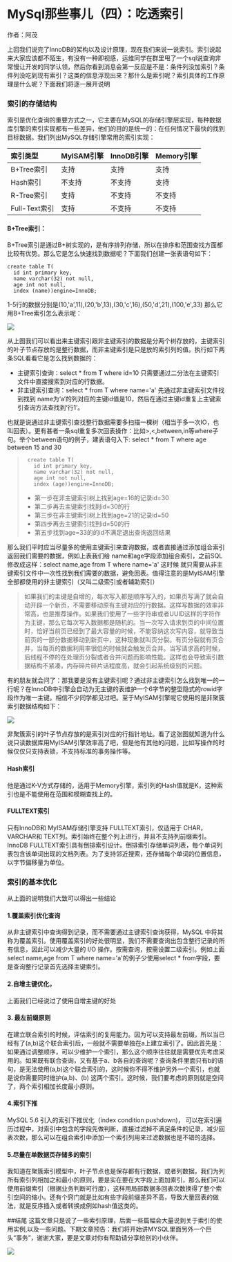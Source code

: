 # MySql那些事儿（四）：吃透索引
作者：阿茂

上回我们说完了InnoDB的架构以及设计原理，现在我们来说一说索引。索引说起来大家应该都不陌生，有没有一种即视感，运维同学在群里甩了一个sql说查询非常慢让开发的同学认领，然后你看到消息会第一反应是不是：条件列没加索引？条件列没吃到现有索引？这类的信息浮现出来？那什么是索引呢？索引具体的工作原理是什么呢？下面我们将逐一展开说明

### 索引的存储结构
索引是优化查询的重要方式之一，它主要在MySQL的存储引擎层实现，每种数据库引擎的索引实现都有一些差异，他们的目的是统一的：在任何情况下最快的找到目标数据。我们列出MySQL存储引擎常用的索引实现：

|索引类型|MyISAM引擎|InnoDB引擎|Memory引擎|
|:----|:----|:----|:----|
|B+Tree索引|支持|支持|支持|
Hash索引|不支持|不支持|支持
R-Tree索引|支持|不支持|不支持
Full-Text索引|支持|不支持|不支持

#### B+Tree索引：
B+Tree索引是通过B+树实现的，是有序排列存储，所以在排序和范围查找方面都比较有优势。那么它是怎么快速找到数据呢？下面我们创建一张表语句如下：
```mysql
create table T(
  id int primary key, 
  name varchar(32) not null,
  age int not null, 
  index (name))engine=InnoDB;
```
1-5行的数据分别是(10,'a',11),(20,'b',13),(30,'c',16),(50,'d',21),(100,'e',33)
那么它用B+Tree索引怎么表示呢：

![](../resource/B+索引.png)

从上图我们可以看出来主键索引跟非主键索引的数据是分两个树存放的，主键索引的叶子节点存放的是整行数据，而非主键索引是只是放的索引列的值。执行如下两条SQL看看它是怎么找到数据的：
- 主键索引查询：select * from T where id=10 只需要通过二分法在主键索引文件中直接搜索到对应的行数据。
- 非主键索引查询：select * from T where name='a' 先通过非主键索引文件找到找到 name为‘a’的列对应的主键id值是10，然后在通过主键id重复上主键索引查询方法查找到‘行1’。

也就是说通过非主键索引查找整行数据需要多扫描一棵树（相当于多一次IO，也叫回表）。更有甚者一条sql重复多次回表操作：比如>,<,between,in等where子句。举个between语句的例子，建表语句入下: select * from T where age between 15 and 30
> ```mysql
>  create table T(
>    id int primary key, 
>    name varchar(32) not null,
>    age int not null, 
>    index (age))engine=InnoDB;
>  ```
> - 第一步在非主键索引树上找到age=16的记录id=30
> - 第二步再去主键索引找到id=30的行
> - 第三步在非主键索引树上找到age=21的记录id=50
> - 第四步再去主键索引找到id=50的行
> - 第五步找到age=33的的id不满足退出查询返回结果

那么我们平时应当尽量多的使用主键索引来查询数据，或者直接通过添加组合索引返回我们需要的数据，例如上表我们给 name和age字段添加组合索引，之前SQL修改成这样：select name,age from T where name='a' 这时候 就只需要从非主键索引文件中一次性找到我们需要的数据，避免回表。值得注意的是MyISAM引擎全部都使用的非主键索引（又叫二级索引或者辅助索引）

> 如果我们的主键是自增的，每次写入都是顺序写入的，如果页写满了就会自动开辟一个新页，不需要移动原有主键对应的行数据。这样写数据的效率非常高，也是推荐操作。如果我们使用了一些字符串或者UUID这样的字符作为主键，那么它每次写入数据都是随机的。当一次写入请求到页的中间位置时，恰好当前页已经到了最大容量的时候，不能容纳这次写内容，就导致当前页的一部分数据移动到新页中，这种现象就叫页分裂。有页分裂就有页合并，当每页的数据利用率很低的时候就会触发页合并。当写请求高的时候，后线程不停的在处理页分裂或者合并问题而影响性能。这样也会导致索引数据结构不紧凑，内存碎片碎片话程度高，就会引起系统级别的问题。

有的朋友就会问了：那我要是没有主键索引呢？通过非主键索引怎么找到唯一的一行呢？在InnoDB中引擎会自动为无主键的表维护一个6字节的整型隐式的rowid字段作为唯一主键。相信不少同学都见过吧。至于MyISAM引擎呢它使用的是非聚簇索引数据结构如下：

![](../resource/非聚簇索引.png)

非聚簇索引的叶子节点存放的是索引对应的行指针地址。看了这张图就知道为什么说只读数据库用MyISAM引擎效率高了吧，但是他有其他的问题，比如写操作的时候仅仅只支持表锁，不支持标准的事务操作等。
#### Hash索引
他是通过K-V方式存储的，适用于Memory引擎，索引列的Hash值就是K，这种索引也是不能使用在范围和模糊查找上的。
#### FULLTEXT索引
只有InnoDB和 MyISAM存储引擎支持 FULLTEXT索引，仅适用于 CHAR， VARCHAR和 TEXT列。索引始终在整个列上进行，并且不支持列前缀索引。InnoDB FULLTEXT索引具有倒排索引设计。倒排索引存储单词列表，每个单词列表包含该单词出现的文档列表。为了支持邻近搜索，还存储每个单词的位置信息，以字节偏移量为单位。

### 索引的基本优化
从上面的说明我们大致可以得出一些结论
#### 1.覆盖索引优化查询
从非主键索引中查询得到记录，而不需要通过主键索引查询获得，MySQL 中将其称为覆盖索引。使用覆盖索引的好处很明显，我们不需要查询出包含整行记录的所有信息，因此可以减少大量的 I/O 操作。按需查询，按需设置二级索引。例如上面select name,age from T where name='a'的例子少使用select * from字段，要是查询整行记录首先选择主键索引。
#### 2.自增主键优化，
上面我们已经说过了使用自增主键的好处
#### 3. 最左前缀原则
在建立联合索引的时候，评估索引的复用能力。因为可以支持最左前缀，所以当已经有了(a,b)这个联合索引后，一般就不需要单独在a上建立索引了。因此首先是：如果通过调整顺序，可以少维护一个索引，那么这个顺序往往就是需要优先考虑采用的。如果既有联合查询，又有基于a、b各自的查询呢？查询条件里面只有b的语句，是无法使用(a,b)这个联合索引的，这时候你不得不维护另外一个索引，也就是说你需要同时维护(a,b)、(b) 这两个索引。这时候，我们要考虑的原则就是空间了，两个索引相加长度最小原则。
#### 4.索引下推
MySQL 5.6 引入的索引下推优化（index condition pushdown)， 可以在索引遍历过程中，对索引中包含的字段先做判断，直接过滤掉不满足条件的记录，减少回表次数，那么可以在组合索引中添加一个索引列用来过滤数据也是不错的选择。
#### 5.尽量在单数据页存储多的索引
我知道在聚簇索引模型中，叶子节点也是保存都有行数据，或者列数据，我们为列所有索引列相加之和最小的原则，要是实在要在大字段上面加索引，那么我们可以使用前缀索引（根据业务判断可行度），这样用局部数据多回表次数换得了整个索引空间的缩小。还有个窍门就是比如有些字段前缀差异不高，导致大量回表的做法，就是反序插入或者转换成例如hash值这类的。



 ##结尾
 这篇文章只是说了一些索引原理，后面一些篇幅会大量说到关于索引的使用实例,以及一些问题。下期文章预告：我们将开始讲MYSQL里面另外一个巨头“事务”，谢谢大家，要是文章对你有帮助请分享给别的小伙伴。
 
![](../resource/微信小图.png)
